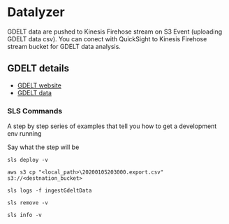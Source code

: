 # Datalyzer

GDELT data are pushed to Kinesis Firehose stream on S3 Event (uploading GDELT data csv).
You can conect with QuickSight to Kinesis Firehose stream bucket for GDELT data analysis. 

## GDELT details

* [GDELT website](https://blog.gdeltproject.org/gdelt-2-0-our-global-world-in-realtime)
* [GDELT data](http://data.gdeltproject.org/gdeltv2/20200105203000.export.CSV.zip)

### SLS Commands

A step by step series of examples that tell you how to get a development env running

Say what the step will be

```
sls deploy -v

aws s3 cp "<local_path>\20200105203000.export.csv" s3://<destnation_bucket>

sls logs -f ingestGdeltData

sls remove -v

sls info -v
```